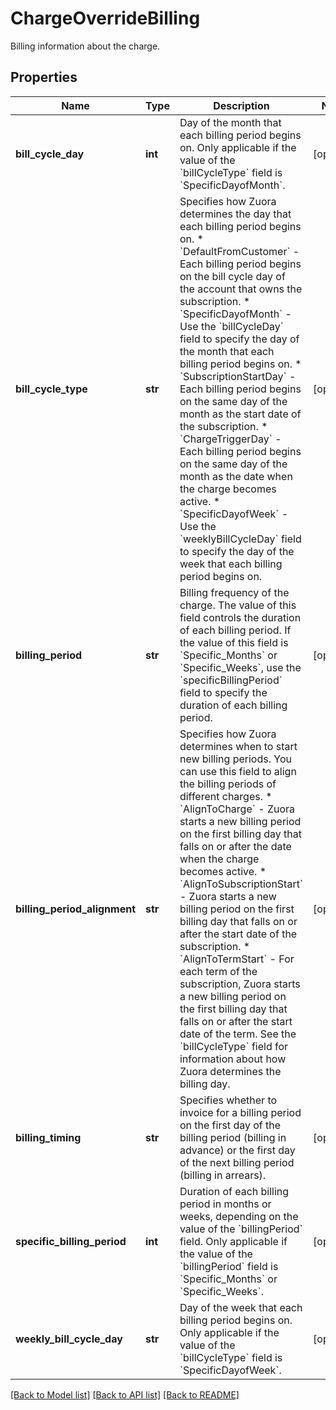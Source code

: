 # ChargeOverrideBilling

Billing information about the charge. 
## Properties
Name | Type | Description | Notes
------------ | ------------- | ------------- | -------------
**bill_cycle_day** | **int** | Day of the month that each billing period begins on. Only applicable if the value of the &#x60;billCycleType&#x60; field is &#x60;SpecificDayofMonth&#x60;.  | [optional] 
**bill_cycle_type** | **str** | Specifies how Zuora determines the day that each billing period begins on.    * &#x60;DefaultFromCustomer&#x60; - Each billing period begins on the bill cycle day of the account that owns the subscription.   * &#x60;SpecificDayofMonth&#x60; - Use the &#x60;billCycleDay&#x60; field to specify the day of the month that each billing period begins on.   * &#x60;SubscriptionStartDay&#x60; - Each billing period begins on the same day of the month as the start date of the subscription.   * &#x60;ChargeTriggerDay&#x60; - Each billing period begins on the same day of the month as the date when the charge becomes active.   * &#x60;SpecificDayofWeek&#x60; - Use the &#x60;weeklyBillCycleDay&#x60; field to specify the day of the week that each billing period begins on.  | [optional] 
**billing_period** | **str** | Billing frequency of the charge. The value of this field controls the duration of each billing period.  If the value of this field is &#x60;Specific_Months&#x60; or &#x60;Specific_Weeks&#x60;, use the &#x60;specificBillingPeriod&#x60; field to specify the duration of each billing period.  | [optional] 
**billing_period_alignment** | **str** | Specifies how Zuora determines when to start new billing periods. You can use this field to align the billing periods of different charges.  * &#x60;AlignToCharge&#x60; - Zuora starts a new billing period on the first billing day that falls on or after the date when the charge becomes active. * &#x60;AlignToSubscriptionStart&#x60; - Zuora starts a new billing period on the first billing day that falls on or after the start date of the subscription. * &#x60;AlignToTermStart&#x60; - For each term of the subscription, Zuora starts a new billing period on the first billing day that falls on or after the start date of the term.  See the &#x60;billCycleType&#x60; field for information about how Zuora determines the billing day.  | [optional] 
**billing_timing** | **str** | Specifies whether to invoice for a billing period on the first day of the billing period (billing in advance) or the first day of the next billing period (billing in arrears).  | [optional] 
**specific_billing_period** | **int** | Duration of each billing period in months or weeks, depending on the value of the &#x60;billingPeriod&#x60; field. Only applicable if the value of the &#x60;billingPeriod&#x60; field is &#x60;Specific_Months&#x60; or &#x60;Specific_Weeks&#x60;.  | [optional] 
**weekly_bill_cycle_day** | **str** | Day of the week that each billing period begins on. Only applicable if the value of the &#x60;billCycleType&#x60; field is &#x60;SpecificDayofWeek&#x60;.  | [optional] 

[[Back to Model list]](../README.md#documentation-for-models) [[Back to API list]](../README.md#documentation-for-api-endpoints) [[Back to README]](../README.md)


